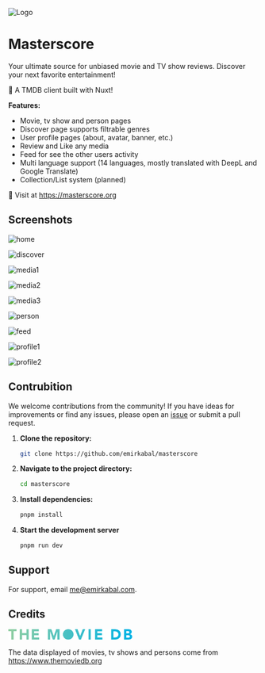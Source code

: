 ![Logo](https://i.imgur.com/rvpg6dA.png)

# Masterscore

Your ultimate source for unbiased movie and TV show reviews. Discover your next favorite entertainment!

💖 A TMDB client built with Nuxt!

**Features:**

- Movie, tv show and person pages
- Discover page supports filtrable genres
- User profile pages (about, avatar, banner, etc.)
- Review and Like any media
- Feed for see the other users activity
- Multi language support (14 languages, mostly translated with DeepL and Google Translate)
- Collection/List system (planned)

🔗 Visit at https://masterscore.org

## Screenshots

![home](https://github.com/emirkabal/masterscore/assets/28771692/4ab7d7f8-f489-4b04-941f-f730f9bbcf82)

![discover](https://github.com/emirkabal/masterscore/assets/28771692/955a7200-6ec8-4f72-a28e-bdd83968f2ee)

![media1](https://github.com/emirkabal/masterscore/assets/28771692/f07f6f72-26b1-4108-8033-7f14b822c45b)

![media2](https://github.com/emirkabal/masterscore/assets/28771692/eefaf18f-429b-4d91-88c7-19db76179e53)

![media3](https://github.com/emirkabal/masterscore/assets/28771692/ece3921a-f88e-47d5-8710-1a44faecf061)

![person](https://github.com/emirkabal/masterscore/assets/28771692/d10ffda0-1a8b-49bc-89d8-b4e171151bcd)

![feed](https://github.com/emirkabal/masterscore/assets/28771692/6533e4da-4005-4444-ac85-a5950237336f)

![profile1](https://github.com/emirkabal/masterscore/assets/28771692/899049b8-a627-4f27-9a80-bb2b8aaa1d67)

![profile2](https://github.com/emirkabal/masterscore/assets/28771692/0ef4aa15-b06a-46c3-895e-c0a6620e289d)





## Contrubition

We welcome contributions from the community! If you have ideas for improvements or find any issues, please open an [issue](https://github.com/emirkabal/masterscore/issues) or submit a pull request.

1. **Clone the repository:**

   ```bash
   git clone https://github.com/emirkabal/masterscore
   ```

2. **Navigate to the project directory:**

   ```bash
   cd masterscore
   ```

3. **Install dependencies:**

   ```bash
   pnpm install
   ```

4. **Start the development server**

   ```bash
   pnpm run dev
   ```

## Support

For support, email me@emirkabal.com.

## Credits

<img src="https://github.com/emirkabal/masterscore/blob/master/src/public/icons/tmdb-long.svg" alt="tmdb logo" width=250/>

The data displayed of movies, tv shows and persons come from https://www.themoviedb.org
